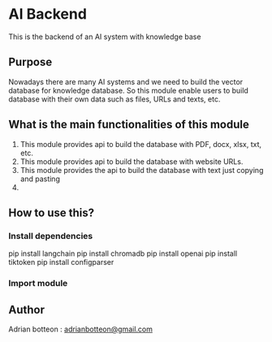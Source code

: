 # AI Backend
This is the backend of an AI system with knowledge base

## Purpose
Nowadays there are many AI systems and we need to build the vector database for knowledge database.
So this module enable users to build database with their own data such as files, URLs and texts, etc.

## What is the main functionalities of this module
1. This module provides api to build the database with PDF, docx, xlsx, txt, etc.
2. This module provides api to build the database with website URLs.
3. This module provides the api to build the database with text just copying and pasting
4. 


## How to use this?

### Install dependencies
pip install langchain 
pip install chromadb
pip install openai
pip install tiktoken
pip install configparser

### Import module
## Author
Adrian botteon : adrianbotteon@gmail.com

